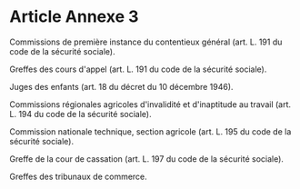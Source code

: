 # Article Annexe 3

Commissions de première instance du contentieux général (art. L. 191 du code de la sécurité sociale).

Greffes des cours d'appel (art. L. 191 du code de la sécurité sociale).

Juges des enfants (art. 18 du décret du 10 décembre 1946).

Commissions régionales agricoles d'invalidité et d'inaptitude au travail (art. L. 194 du code de la sécurité sociale).

Commission nationale technique, section agricole (art. L. 195 du code de la sécurité sociale).

Greffe de la cour de cassation (art. L. 197 du code de la sécurité sociale).

Greffes des tribunaux de commerce.
